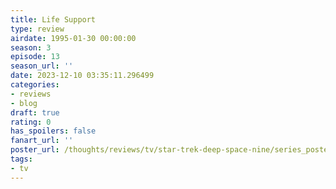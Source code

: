 ```yaml
---
title: Life Support
type: review
airdate: 1995-01-30 00:00:00
season: 3
episode: 13
season_url: ''
date: 2023-12-10 03:35:11.296499
categories:
- reviews
- blog
draft: true
rating: 0
has_spoilers: false
fanart_url: ''
poster_url: /thoughts/reviews/tv/star-trek-deep-space-nine/series_poster.jpg
tags:
- tv
---
```


